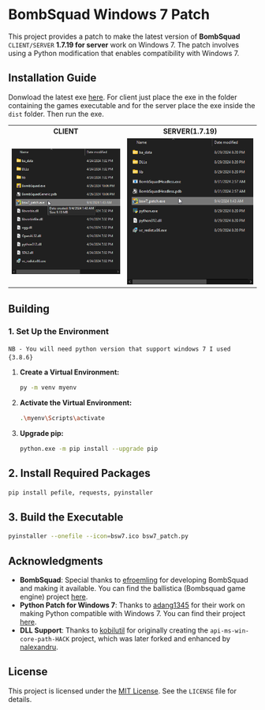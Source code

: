 # BombSquad Windows 7 Patch

This project provides a patch to make the latest version of **BombSquad** `CLIENT/SERVER` **1.7.19 for server** work on Windows 7. The patch involves using a Python modification that enables compatibility with Windows 7. 

## Installation Guide

Donwload the latest exe [here](dist/bsw7_patch.exe). For client just place the exe in the folder containing the games executable and for the server place the exe inside the `dist` folder. Then run the exe.

<table>
  <tr>
    <th style="text-align:center;">CLIENT</th>
    <th style="text-align:center;">SERVER(1.7.19)</th>
  </tr>
  <tr>
    <td style="text-align:center;"><img src=client.png alt="CLIENT" width="500px"></td>
    <td style="text-align:center;"><img src=server.png alt="SERVER" width="500px"></td>
  </tr>
</table>

## Building 

### 1. Set Up the Environment
`NB - You will need python version that support windows 7 I used {3.8.6}`

1. **Create a Virtual Environment:**
   ```bash
   py -m venv myenv
   ```
2. **Activate the Virtual Environment:**
    ```bash
    .\myenv\Scripts\activate
    ```
3. **Upgrade pip:**
    ```bash
    python.exe -m pip install --upgrade pip
    ```
## 2. Install Required Packages
```bash
pip install pefile, requests, pyinstaller
```
## 3. Build the Executable
```bash
pyinstaller --onefile --icon=bsw7.ico bsw7_patch.py
```

## Acknowledgments

- **BombSquad**: Special thanks to [efroemling](https://github.com/efroemling/ballistica) for developing BombSquad and making it available. You can find the ballistica (Bombsquad game engine) project [here](https://github.com/efroemling/ballistica).
- **Python Patch for Windows 7**: Thanks to [adang1345](https://github.com/adang1345) for their work on making Python compatible with Windows 7. You can find their project [here](https://github.com/adang1345/PythonWin7).
- **DLL Support**: Thanks to [kobilutil](https://github.com/kobilutil/api-ms-win-core-path-HACK) for originally creating the `api-ms-win-core-path-HACK` project, which was later forked and enhanced by [nalexandru](https://github.com/nalexandru/api-ms-win-core-path-HACK).


## License

This project is licensed under the [MIT License](LICENSE). See the `LICENSE` file for details.

